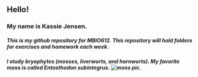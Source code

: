## Hello! 
### My name is Kassie Jensen.
##### This is my *github repository* for MBIO612. This repository will hold folders for exercises and homework each week. 

##### I study _bryophytes_ (mosses, liverworts, and hornworts). My favorite moss is called *Entosthodon subintegrus*. ![moss pic](https://flickr.com/photos/mileskt/51283715472/in/album-72157719021897001). 


 
